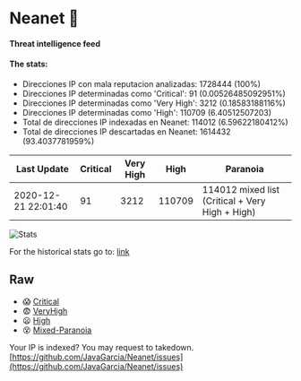 # Neanet :hocho:
#### Threat intelligence feed
#### The stats:

- Direcciones IP con mala reputacion analizadas: 1728444 (100%)
- Direcciones IP determinadas como 'Critical':  91 (0.00526485092951%)
- Direcciones IP determinadas como 'Very High':  3212 (0.18583188116%)
- Direcciones IP determinadas como 'High':  110709 (6.40512507203)
- Total de direcciones IP indexadas en Neanet:  114012 (6.59622180412%)
- Total de direcciones IP descartadas en Neanet:  1614432 (93.4037781959%)

| Last Update | Critical | Very High | High | Paranoia |
| --- | --- | --- | --- | --- |
| 2020-12-21 22:01:40 | 91 | 3212 | 110709 | 114012 mixed list (Critical + Very High + High)|

![Stats](https://docs.google.com/spreadsheets/d/e/2PACX-1vSnaNMIXVabIpDJjufMlzH7poXnshF3mgd8Is1g9ytUEzVsP5my4Trn8f-xkoLLQ38xpL3HtmUexLo6/pubchart?oid=501124687&format=image)

For the historical stats go to: [link](/stats.csv)
## Raw
- :scream: [Critical](https://raw.githubusercontent.com/JavaGarcia/Neanet/master/blacklists/neanet_critical.txt)
- :fearful: [VeryHigh](https://raw.githubusercontent.com/JavaGarcia/Neanet/master/blacklists/neanet_veryHigh.txtt)
- :frowning: [High](https://raw.githubusercontent.com/JavaGarcia/Neanet/master/blacklists/neanet_high.txt)
- :dizzy_face: [Mixed-Paranoia](https://raw.githubusercontent.com/JavaGarcia/Neanet/master/blacklists/neanet_all.txt)


Your IP is indexed? You may request to takedown. [https://github.com/JavaGarcia/Neanet/issues](https://github.com/JavaGarcia/Neanet/issues)































































































































































































































































































































































































































































































































































































































































































































































































































































































































































































































































































































































































































































































































































































































































































































































































































































































































































































































































































































































































































































































































































































































































































































































































































































































































































































































































































































































































































































































































































































































































